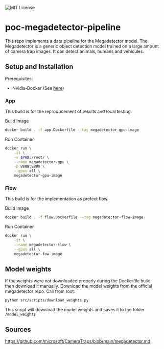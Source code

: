 ![MIT License](https://img.shields.io/badge/Organization-Mitwelten-green)

# poc-megadetector-pipeline
This repo implements a data pipeline for the Megadetector model. The Megadetector is a generic object detection model trained on a large amount of camera trap images. It can detect animals, humans and vehicules.

## Setup and Installation
Prerequisites:
- Nvidia-Docker (See [here](https://docs.nvidia.com/datacenter/cloud-native/container-toolkit/install-guide.html))

### App
This build is for the reproducement of results and local testing.

Build Image
```bash
docker build . -f app.Dockerfile --tag megadetector-gpu-image
```
Run Container
```bash
docker run \
    -it \
    -v $PWD:/root/ \
    --name megadetector-gpu \
    -p 8888:8888 \
    --gpus all \
    megadetector-gpu-image
```
### Flow
This build is for the implementation as prefect flow.

Build Image
```bash
docker build . -f flow.Dockerfile --tag megadetector-flow-image
```
Run Container
```bash
docker run \
    -it \
    --name megadetector-flow \
    --gpus all \
    megadetector-fow-image
```

## Model weights
If the weights were not downloaded properly during the Dockerfile build, then download it manually.
Download the model weights from the official megadetector repo. Call from root:
```bash
python src/scripts/download_weights.py
```
This script will download the model weights and saves it to the folder `/model_weights`



## Sources

https://github.com/microsoft/CameraTraps/blob/main/megadetector.md
